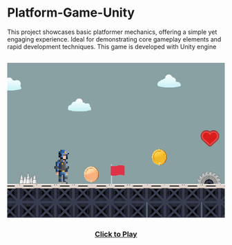 # Platform-Game-Unity
This project showcases basic platformer mechanics, offering a simple yet engaging experience. Ideal for demonstrating core gameplay elements and rapid development techniques. This game is developed with Unity engine

![alt text](Preview.png)
---
### <center>[Click to Play](https://ali181818.github.io/Platform-Game-Unity)</center>
